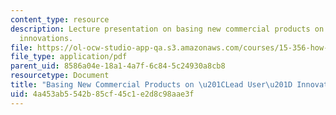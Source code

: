 ```yaml
---
content_type: resource
description: Lecture presentation on basing new commercial products on "lead user"
  innovations.
file: https://ol-ocw-studio-app-qa.s3.amazonaws.com/courses/15-356-how-to-develop-breakthrough-products-and-services-spring-2012/4a453ab5542b85cf45c1e2d8c98aae3f_MIT15_356S12_lec02.pdf
file_type: application/pdf
parent_uid: 8586a04e-18a1-4a7f-6c84-5c24930a8cb8
resourcetype: Document
title: "Basing New Commercial Products on \u201CLead User\u201D Innovations"
uid: 4a453ab5-542b-85cf-45c1-e2d8c98aae3f
---
```

